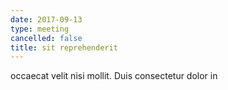 ```yaml
---
date: 2017-09-13
type: meeting
cancelled: false
title: sit reprehenderit
---
```

occaecat velit nisi mollit. Duis consectetur dolor in